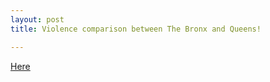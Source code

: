 ```yaml
---
layout: post
title: Violence comparison between The Bronx and Queens!

---
```


[Here](https://medium.com/@b.ergeshev/violence-comparison-between-the-bronx-and-queens-1e1d8b3dba1b)
